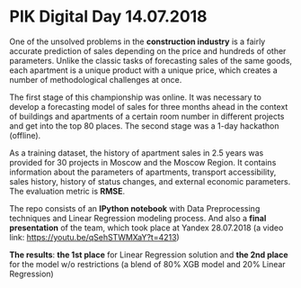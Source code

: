 # PIK Digital Day 14.07.2018

One of the unsolved problems in the **construction industry** is a fairly accurate prediction of sales depending on the price and hundreds of other parameters. Unlike the classic tasks of forecasting sales of the same goods, each apartment is a unique product with a unique price, which creates a number of methodological challenges at once.

The first stage of this championship was online. It was necessary to develop a forecasting model of sales for three months ahead in the context of buildings and apartments of a certain room number in different projects and get into the top 80 places. The second stage was a 1-day hackathon (offline). 

As a training dataset, the history of apartment sales in 2.5 years was provided for 30 projects in Moscow and the Moscow Region. It contains information about the parameters of apartments, transport accessibility, sales history, history of status changes, and external economic parameters. The evaluation metric is **RMSE**.

The repo consists of an **IPython notebook** with Data Preprocessing techniques and Linear Regression modeling process. And also a **final presentation** of the team, which took place at Yandex 28.07.2018 (a video link: https://youtu.be/qSehSTWMXaY?t=4213)

**The results**: **the 1st place** for Linear Regression solution and **the 2nd place** for the model w/o restrictions (a blend of 80% XGB model and 20% Linear Regression) 







